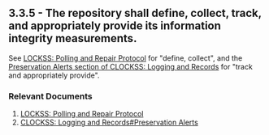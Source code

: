 ## 3.3.5 - The repository shall define, collect, track, and appropriately provide its information integrity measurements.

See [LOCKSS: Polling and Repair
Protocol](LOCKSS:_Polling_and_Repair_Protocol "wikilink") for "define,
collect", and the [Preservation Alerts section of CLOCKSS: Logging and
Records](CLOCKSS:_Logging_and_Records#Preservation_Alerts "wikilink")
for "track and appropriately provide".

### Relevant Documents

1.  [LOCKSS: Polling and Repair
    Protocol](LOCKSS:_Polling_and_Repair_Protocol "wikilink")
2.  [CLOCKSS: Logging and Records\#Preservation
    Alerts](CLOCKSS:_Logging_and_Records#Preservation_Alerts "wikilink")